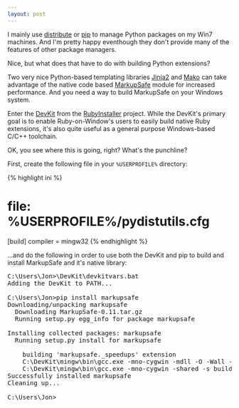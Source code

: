 ```yaml
---
layout: post
---
```


I mainly use [distribute](http://pypi.python.org/pypi/distribute/) or
[pip](http://pypi.python.org/pypi/pip/) to manage Python packages on my Win7 machines.
 And I'm pretty happy eventhough they don't provide many of the features of other
package managers.

Nice, but what does that have to do with building Python extensions?

Two very nice Python-based templating libraries [Jinja2](http://jinja.pocoo.org/) and
[Mako](http://pypi.python.org/pypi/Mako/) can take advantage of the native code based
[MarkupSafe](http://pypi.python.org/pypi/MarkupSafe) module for increased performance.
And you need a way to build MarkupSafe on your Windows system.

Enter the [DevKit](https://github.com/oneclick/rubyinstaller/wiki/Development-Kit) from
the [RubyInstaller](http://rubyinstaller.org) project. While the DevKit's primary goal
is to enable Ruby-on-Window's users to easily build native Ruby extensions, it's also
quite useful as a general purpose Windows-based C/C++ toolchain.

OK, you see where this is going, right? What's the punchline?

First, create the following file in your `%USERPROFILE%` directory:

{% highlight ini %}
# file: %USERPROFILE%/pydistutils.cfg
[build]
compiler = mingw32
{% endhighlight %}

...and do the following in order to use both the DevKit and pip to build and
install MarkupSafe and it's native library:

<pre class="shell">
C:\Users\Jon>\DevKit\devkitvars.bat
Adding the DevKit to PATH...

C:\Users\Jon>pip install markupsafe
Downloading/unpacking markupsafe
  Downloading MarkupSafe-0.11.tar.gz
  Running setup.py egg_info for package markupsafe

Installing collected packages: markupsafe
  Running setup.py install for markupsafe

    building 'markupsafe._speedups' extension
    C:\DevKit\mingw\bin\gcc.exe -mno-cygwin -mdll -O -Wall -IC:\Python27\include -IC:\Python27\PC -c markupsafe/_speedups.c -o build\temp.win32-2.7\Release\markupsafe\_speedups.o
    C:\DevKit\mingw\bin\gcc.exe -mno-cygwin -shared -s build\temp.win32-2.7\Release\markupsafe\_speedups.o build\temp.win32-2.7\Release\markupsafe\_speedups.def -LC:\Python27\libs -LC:\Python27\PCbuild -lpython27 -lmsvcr90 -o build\lib.win32-2.7\markupsafe\_speedups.pyd
Successfully installed markupsafe
Cleaning up...

C:\Users\Jon>
</pre>
